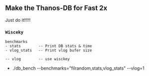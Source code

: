 ## Make the Thanos-DB for Fast 2x

Just do it!!!!!

### `Wisceky`
```
benchmarks 
- stats        -- Print DB stats & time
- vlog_stats   -- Print vlog bufer size

```

```
-- vlog        -- use wisckey

```

- ./db_bench --benchmarks="filrandom,stats,vlog_stats" --vlog=1   